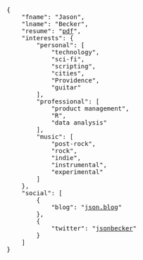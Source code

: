 <pre>{
    "fname": "Jason",
    "lname": "Becker",
    "resume": "<a href="http://www.jsonbecker.com/jbecker_resume.pdf">pdf</a>",
    "interests": {
        "personal": [
            "technology",
            "sci-fi",
            "scripting",
            "cities",
            "Providence",
            "guitar"
        ],
        "professional": [
            "product management",
            "R",
            "data analysis"
        ],
        "music": [
            "post-rock",
            "rock",
            "indie",
            "instrumental",
            "experimental"
        ]
    },
    "social": [
        {
            "blog": "<a href="http://json.blog">json.blog</a>"
        },
        {
            "twitter": "<a href="http://www.twitter.com/jsonbecker">jsonbecker</a>"
        }
    ]
}
</pre>
